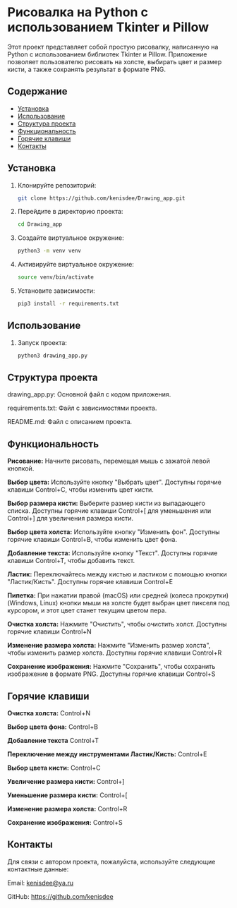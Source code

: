 # Рисовалка на Python с использованием Tkinter и Pillow

Этот проект представляет собой простую рисовалку, написанную на Python с использованием библиотек Tkinter и Pillow. Приложение позволяет пользователю рисовать на холсте, выбирать цвет и размер кисти, а также сохранять результат в формате PNG.

## Содержание

- [Установка](#установка)
- [Использование](#использование)
- [Структура проекта](#структура-проекта)
- [Функциональность](#функциональность)
- [Горячие клавиши](#горячие-клавиши)
- [Контакты](#контакты)

## Установка

1. Клонируйте репозиторий:

   ```bash
   git clone https://github.com/kenisdee/Drawing_app.git

2. Перейдите в директорию проекта:

   ```bash
   cd Drawing_app

3. Создайте виртуальное окружение:

   ```bash
   python3 -m venv venv

4. Активируйте виртуальное окружение:

   ```bash
   source venv/bin/activate

5. Установите зависимости:

   ```bash
   pip3 install -r requirements.txt

## Использование

1. Запуск проекта:

   ```bash
   python3 drawing_app.py

## Структура проекта

drawing_app.py: Основной файл с кодом приложения.

requirements.txt: Файл с зависимостями проекта.

README.md: Файл с описанием проекта.

## Функциональность

**Рисование:** Начните рисовать, перемещая мышь с зажатой левой кнопкой.

**Выбор цвета:** Используйте кнопку "Выбрать цвет". Доступны горячие клавиши Control+C, чтобы изменить цвет кисти.

**Выбор размера кисти:** Выберите размер кисти из выпадающего списка. Доступны горячие клавиши Control+[ для уменьшения или Control+] для увеличения размера кисти.

**Выбор цвета холста:** Используйте кнопку "Изменить фон". Доступны горячие клавиши Control+B, чтобы изменить цвет фона.

**Добавление текста:** Используйте кнопку "Текст". Доступны горячие клавиши Control+T, чтобы добавить текст.

**Ластик:** Переключайтесь между кистью и ластиком с помощью кнопки "Ластик/Кисть". Доступны горячие клавиши Control+E

**Пипетка:** При нажатии правой (macOS) или средней (колеса прокрутки) (Windows, Linux) кнопки мыши на холсте будет выбран цвет пикселя под курсором, и этот цвет станет текущим цветом пера.

**Очистка холста:** Нажмите "Очистить", чтобы очистить холст. Доступны горячие клавиши Control+N

**Изменение размера холста:** Нажмите "Изменить размер холста", чтобы изменить размер холста. Доступны горячие клавиши Control+R

**Сохранение изображения:** Нажмите "Сохранить", чтобы сохранить изображение в формате PNG. Доступны горячие клавиши Control+S

## Горячие клавиши

**Очистка холста:** Control+N

**Выбор цвета фона:** Control+B

**Добавление текста** Control+T

**Переключение между инструментами Ластик/Кисть:** Control+E

**Выбор цвета кисти:** Control+C

**Увеличение размера кисти:** Control+]

**Уменьшение размера кисти:** Control+[

**Изменение размера холста:** Control+R

**Сохранение изображения:** Control+S

## Контакты

Для связи с автором проекта, пожалуйста, используйте следующие контактные данные:

Email: kenisdee@ya.ru

GitHub: https://github.com/kenisdee